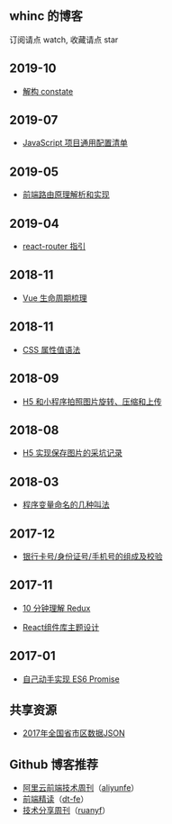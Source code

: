 ## whinc 的博客

订阅请点 watch, 收藏请点 star

## 2019-10

- [解构 constate](https://github.com/whinc/blog/issues/15)

## 2019-07

- [JavaScript 项目通用配置清单](https://github.com/whinc/blog/issues/14)

## 2019-05

- [前端路由原理解析和实现](https://github.com/whinc/blog/issues/13)

## 2019-04

- [react-router 指引](https://github.com/whinc/blog/issues/12)

## 2018-11

- [Vue 生命周期梳理](https://github.com/whinc/blog/issues/11)

## 2018-11

- [CSS 属性值语法](https://github.com/whinc/blog/issues/10)

## 2018-09

- [H5 和小程序拍照图片旋转、压缩和上传](https://github.com/whinc/blog/issues/9)

## 2018-08

- [H5 实现保存图片的采坑记录](https://github.com/whinc/blog/issues/8)

## 2018-03

- [程序变量命名的几种叫法](https://github.com/whinc/blog/issues/7)

## 2017-12

- [银行卡号/身份证号/手机号的组成及校验](https://github.com/whinc/blog/issues/6)

## 2017-11

- [10 分钟理解 Redux](https://github.com/whinc/blog/issues/5)

- [React组件库主题设计](https://github.com/whinc/blog/issues/4)

## 2017-01

- [自己动手实现 ES6 Promise](https://github.com/whinc/blog/issues/2)

## 共享资源

- [2017年全国省市区数据JSON](assets/region-2017.json)

## Github 博客推荐

* [阿里云前端技术周刊](https://github.com/aliyunfe/weekly)（[aliyunfe](https://github.com/aliyunfe)）
* [前端精读](https://github.com/dt-fe/weekly)（[dt-fe](https://github.com/dt-fe)）
* [技术分享周刊](https://github.com/ruanyf/weekly)（[ruanyf](https://github.com/ruanyf)）

